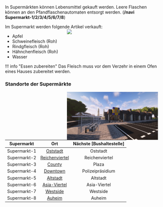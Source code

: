 In Supermärkten können Lebensmittel gekauft werden. Leere Flaschen können an den Pfandflaschenautomaten entsorgt werden. (**/navi Supermarkt-1/2/3/4/5/6/7/8**)

Im Supermarkt werden folgende Artikel verkauft: <img align="right" width="300" eight="150" src="../../../assets/image/biz/supermarkt/Supermarkt-Kaufmenü.png"> 

+ Apfel
+ Schweinefleisch (Roh)
+ Rindgfleisch (Roh)
+ Hähnchenfleisch (Roh)
+ Wasser

!!! info "Essen zubereiten" 
    Das Fleisch muss vor dem Verzehr in einem Ofen eines Hauses zubereitet werden.
  


### Standorte der Supermärkte 


<img align="right" width="300" eight="150" src="../../../assets/image/biz/supermarkt/Supermarkt-1.png" alt="Supermarkt-1" title="Supermarkt-1">

| Supermarkt | Ort | Nächste [Bushaltestelle] |
|:-:|:-:|:-:|
| Supermarkt-1 | [Oststadt](../../pages/gebiete/oststadt.md) | Oststadt |
| Supermarkt-2 | [Reichenviertel](../../pages/gebiete/reichenviertel.md) | Reichenviertel |
| Supermarkt-3 | [County](../../pages/gebiete/county.md) | Plaza |
| Supermarkt-4 | [Downtown](../../pages/gebiete/downtown.md) | Polizeipräsidium |
| Supermarkt-5 | [Altstadt](../../pages/gebiete/altstadt.md) | Altstadt |
| Supermarkt-6 | [Asia-Viertel](../../pages/gebiete/asiaviertel.md) | Asia-Viertel |
| Supermarkt-7 | [Westside](../../pages/gebiete/westside.md) | Westside |
| Supermarkt-8 | [Auheim](../../pages/gebiete/auheim.md) | Auheim |

